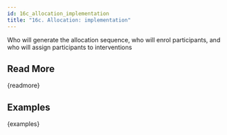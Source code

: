 ```yaml
---
id: 16c_allocation_implementation
title: "16c. Allocation: implementation"
---
```

Who will generate the allocation sequence, who will enrol participants, and who will assign participants to interventions

## Read More

{readmore}

## Examples

{examples}
